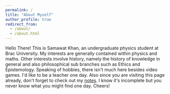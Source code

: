 ```yaml
---
permalink: /
title: "About Myself"
author_profile: true
redirect_from: 
  - /about/
  - /about.html
---
```


Hello There! This is Samawat Khan, an undergraduate physics student at Brac University. My interests are generally contained within physics and maths. Other interests involve history, namely the history of knowledge in general and also philosophical sub branches such as Ethics and Epistemology. Speaking of hobbies, there isn't much here besides video games. I'd like to be a teacher one day. Also since you are visiting this page already, don't forget to check out my [notes](https://samawatkhan.github.io/notes/). I know it's incomplete but you never know what you might find one day. Cheers!
